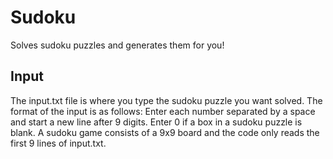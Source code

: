 # Sudoku #
Solves sudoku puzzles and generates them for you!

## Input ##
The input.txt file is where you type the sudoku puzzle you want solved.
The format of the input is as follows:
  Enter each number separated by a space and start a new line after 9 digits.
  Enter 0 if a box in a sudoku puzzle is blank. 
A sudoku game consists of a 9x9 board and the code only reads the first 9 lines of input.txt.
